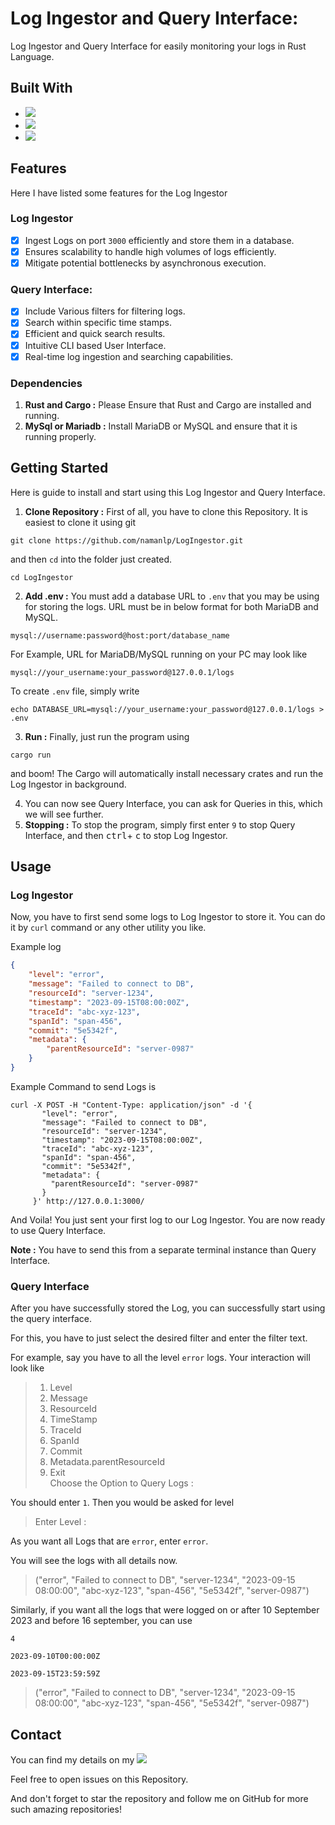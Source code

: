 # Log Ingestor and Query Interface:

Log Ingestor and Query Interface for easily monitoring your logs in Rust Language.

## Built With

- ![](https://img.shields.io/badge/Rust-000000?style=for-the-badge&logo=rust&logoColor=white)
- ![](https://img.shields.io/badge/MariaDB-003545?style=for-the-badge&logo=mariadb&logoColor=white)
- ![](https://img.shields.io/badge/GIT-E44C30?style=for-the-badge&logo=git&logoColor=white)

## Features

Here I have listed some features for the Log Ingestor

### Log Ingestor

- [x] Ingest Logs on port `3000` efficiently and store them in a database.
- [x] Ensures scalability to handle high volumes of logs efficiently.
- [x] Mitigate potential bottlenecks by asynchronous execution.

### Query Interface:

- [x] Include Various filters for filtering logs.
- [x] Search within specific time stamps.
- [x] Efficient and quick search results.
- [x] Intuitive CLI based User Interface.
- [x] Real-time log ingestion and searching capabilities.

### Dependencies

1. **Rust and Cargo :** Please Ensure that Rust and Cargo are installed and running.
2. **MySql or Mariadb :** Install MariaDB or MySQL and ensure that it is running properly.


## Getting Started

Here is guide to install and start using this Log Ingestor and Query Interface. 

1. **Clone Repository :** First of all, you have to clone this Repository. It is easiest to clone it using git
```shell
git clone https://github.com/namanlp/LogIngestor.git
```
and then `cd` into the folder just created.

```shell
cd LogIngestor
```

2. **Add .env :** You must add a database URL to `.env` that you may be using for storing the logs. URL must be in below format for both MariaDB and MySQL. 

`mysql://username:password@host:port/database_name`

For Example, URL for MariaDB/MySQL running on your PC may look like

`mysql://your_username:your_password@127.0.0.1/logs`

To create `.env` file, simply write

```shell
echo DATABASE_URL=mysql://your_username:your_password@127.0.0.1/logs > .env
```

3. **Run :** Finally, just run the program using
```shell
cargo run
```

and boom! The Cargo will automatically install necessary crates and run the Log Ingestor in background.

4. You can now see Query Interface, you can ask for Queries in this, which we will see further.
5. **Stopping :** To stop the program, simply first enter `9` to stop Query Interface, and then <kbd>ctrl</kbd>+ <kbd>c</kbd> to stop Log Ingestor.

## Usage

### Log Ingestor

Now, you have to first send some logs to Log Ingestor to store it. You can do it by `curl` command or any other utility you like.

Example log

```json
{
	"level": "error",
	"message": "Failed to connect to DB",
    "resourceId": "server-1234",
	"timestamp": "2023-09-15T08:00:00Z",
	"traceId": "abc-xyz-123",
    "spanId": "span-456",
    "commit": "5e5342f",
    "metadata": {
        "parentResourceId": "server-0987"
    }
}
```

Example Command to send Logs is

```shell
curl -X POST -H "Content-Type: application/json" -d '{
       "level": "error",
       "message": "Failed to connect to DB",
       "resourceId": "server-1234",
       "timestamp": "2023-09-15T08:00:00Z",
       "traceId": "abc-xyz-123",
       "spanId": "span-456",
       "commit": "5e5342f",
       "metadata": {
         "parentResourceId": "server-0987"
       }
     }' http://127.0.0.1:3000/
```

And Voila! You just sent your first log to our Log Ingestor. You are now ready to use Query Interface.

**Note :** You have to send this from a separate terminal instance than Query Interface.

### Query Interface

After you have successfully stored the Log, you can successfully start using the query interface.

For this, you have to just select the desired filter and enter the filter text. 

For example, say you have to all the level `error` logs. Your interaction will look like

>1. Level
>2. Message
>3. ResourceId
>4. TimeStamp
>5. TraceId
>6. SpanId
>7. Commit
>8. Metadata.parentResourceId
>9. Exit <br />
>Choose the Option to Query Logs :

You should enter `1`. Then you would be asked for level

> Enter Level : 

As you want all Logs that are `error`, enter `error`.

You will see the logs with all details now.

> ("error", "Failed to connect to DB", "server-1234", "2023-09-15 08:00:00", "abc-xyz-123", "span-456", "5e5342f", "server-0987")

Similarly, if you want all the logs that were logged on or after 10 September 2023 and before 16 september, you can use 

`4`

`2023-09-10T00:00:00Z`

`2023-09-15T23:59:59Z`

> ("error", "Failed to connect to DB", "server-1234", "2023-09-15 08:00:00", "abc-xyz-123", "span-456", "5e5342f", "server-0987")


## Contact

You can find my details on my <a href="https://github.com/namanlp"><img src="https://img.shields.io/badge/GitHub-100000?style=for-the-badge&logo=github&logoColor=white" /> </a>

Feel free to open issues on this Repository. 

And don't forget to star the repository and follow me on GitHub for more such amazing repositories!
